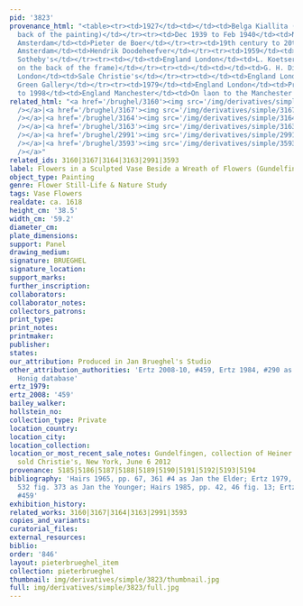 ```yaml
---
pid: '3823'
provenance_html: "<table><tr><td>1927</td><td></td><td>Belga Kiallita (label on the
  back of the painting)</td></tr><tr><td>Dec 1939 to Feb 1940</td><td>Netherlands
  Amsterdam</td><td>Pieter de Boer</td></tr><tr><td>19th century to 20th century</td><td>Netherlands
  Amsterdam</td><td>Hendrik Doodeheefver</td></tr><tr><td>1959</td><td>England London</td><td>Sale
  Sotheby's</td></tr><tr><td></td><td>England London</td><td>L. Koetser Gallery (label
  on the back of the frame)</td></tr><tr><td></td><td></td><td>G. H. Dixon</td></tr><tr><td>1973</td><td>England
  London</td><td>Sale Christie's</td></tr><tr><td></td><td>England London</td><td>Richard
  Green Gallery</td></tr><tr><td>1979</td><td>England London</td><td>Private Collection</td></tr><tr><td>1991
  to 1998</td><td>England Manchester</td><td>On laon to the Manchester City Art Gallery</td></tr></table>"
related_html: "<a href='/brughel/3160'><img src='/img/derivatives/simple/3160/thumbnail.jpg'
  /></a>|<a href='/brughel/3167'><img src='/img/derivatives/simple/3167/thumbnail.jpg'
  /></a>|<a href='/brughel/3164'><img src='/img/derivatives/simple/3164/thumbnail.jpg'
  /></a>|<a href='/brughel/3163'><img src='/img/derivatives/simple/3163/thumbnail.jpg'
  /></a>|<a href='/brughel/2991'><img src='/img/derivatives/simple/2991/thumbnail.jpg'
  /></a>|<a href='/brughel/3593'><img src='/img/derivatives/simple/3593/thumbnail.jpg'
  /></a>"
related_ids: 3160|3167|3164|3163|2991|3593
label: Flowers in a Sculpted Vase Beside a Wreath of Flowers (Gundelfingen)
object_type: Painting
genre: Flower Still-Life & Nature Study
tags: Vase Flowers
realdate: ca. 1618
height_cm: '38.5'
width_cm: '59.2'
diameter_cm: 
plate_dimensions: 
support: Panel
drawing_medium: 
signature: BRUEGHEL
signature_location: 
support_marks: 
further_inscription: 
collaborators: 
collaborator_notes: 
collectors_patrons: 
print_type: 
print_notes: 
printmaker: 
publisher: 
states: 
our_attribution: Produced in Jan Brueghel's Studio
other_attribution_authorities: 'Ertz 2008-10, #459, Ertz 1984, #290 as Jan the Younger,
  Honig database'
ertz_1979: 
ertz_2008: '459'
bailey_walker: 
hollstein_no: 
collection_type: Private
location_country: 
location_city: 
location_collection: 
location_or_most_recent_sale_notes: Gundelfingen, collection of Heiner Trost; possibly
  sold Christie's, New York, June 6 2012
provenance: 5185|5186|5187|5188|5189|5190|5191|5192|5193|5194
bibliography: 'Hairs 1965, pp. 67, 361 #4 as Jan the Elder; Ertz 1979, pp. 297, 299,
  532 fig. 373 as Jan the Younger; Hairs 1985, pp. 42, 46 fig. 13; Ertz 2008-10, cat.
  #459'
exhibition_history: 
related_works: 3160|3167|3164|3163|2991|3593
copies_and_variants: 
curatorial_files: 
external_resources: 
biblio: 
order: '846'
layout: pieterbrueghel_item
collection: pieterbrueghel
thumbnail: img/derivatives/simple/3823/thumbnail.jpg
full: img/derivatives/simple/3823/full.jpg
---
```

